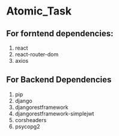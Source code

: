 # Atomic_Task

## For forntend dependencies:
1. react
2. react-router-dom
3. axios

## For Backend Dependencies
1. pip
2. django
3. djangorestframework
4. djangorestframework-simplejwt
5. corsheaders
6. psycopg2